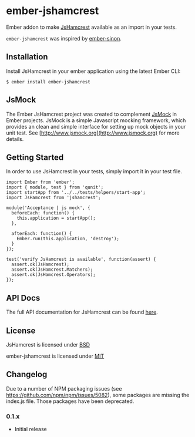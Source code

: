 # ember-jshamcrest

Ember addon to make [JsHamcrest](https://github.com/danielfm/jshamcrest) available as an import in your tests.

`ember-jshamcrest` was inspired by [ember-sinon](https://github.com/csantero/ember-sinon).

## Installation

Install JsHamcrest in your ember application using the latest Ember CLI:

    $ ember install ember-jshamcrest

## JsMock

The Ember JsHamcrest project was created to complement [JsMock](http://www.jsmock.org) in Ember projects.
JsMock is a simple Javascript mocking framework, which provides an clean and simple interface for setting
up mock objects in your unit test. See [http://www.jsmock.org](http://www.jsmock.org) for more details.

## Getting Started

In order to use JsHamcrest in your tests, simply import it in your test file.

    import Ember from 'ember';
    import { module, test } from 'qunit';
    import startApp from '../../tests/helpers/start-app';
    import JsHamcrest from 'jshamcrest';

    module('Acceptance | js mock', {
      beforeEach: function() {
        this.application = startApp();
      },

      afterEach: function() {
        Ember.run(this.application, 'destroy');
      }
    });

    test('verify JsHamcrest is available', function(assert) {
      assert.ok(JsHamcrest);
      assert.ok(JsHamcrest.Matchers);
      assert.ok(JsHamcrest.Operators);
    });

## API Docs

The full API documentation for JsHamcrest can be found [here](http://danielmartins.ninja/jshamcrest/).

## License

JsHamcrest is licensed under [BSD](https://github.com/danielfm/jshamcrest/blob/master/LICENSE)

ember-jshamcrest is licensed under [MIT](https://github.com/j-fischer/ember-jshamcrest/blob/master/LICENSE.md)

## Changelog

Due to a number of NPM packaging issues (see https://github.com/npm/npm/issues/5082), some packages are missing the index.js file. Those packages have been deprecated.

### 0.1.x

- Initial release